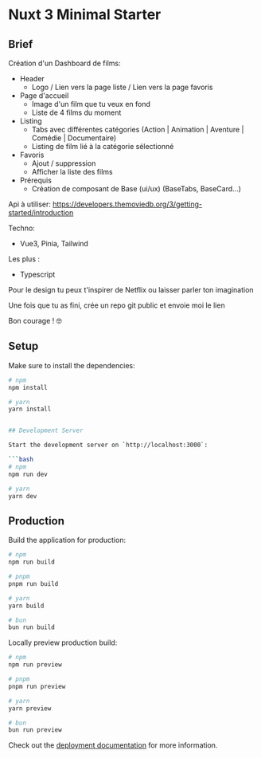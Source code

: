# Nuxt 3 Minimal Starter

## Brief

Création d'un Dashboard de films:

- Header
  - Logo / Lien vers la page liste / Lien vers la page favoris
- Page d'accueil
  - Image d'un film que tu veux en fond
  - Liste de 4 films du moment
- Listing
  - Tabs avec différentes catégories (Action | Animation | Aventure | Comédie | Documentaire)
  - Listing de film lié à la catégorie sélectionné
- Favoris
  - Ajout / suppression
  - Afficher la liste des films
- Prérequis
  - Création de composant de Base (ui/ux) (BaseTabs, BaseCard...)

Api à utiliser: https://developers.themoviedb.org/3/getting-started/introduction

Techno:

- Vue3, Pinia, Tailwind

Les plus :

- Typescript

Pour le design tu peux t'inspirer de Netflix ou laisser parler ton imagination

Une fois que tu as fini, crée un repo git public et envoie moi le lien

Bon courage ! 🤓


## Setup

Make sure to install the dependencies:

```bash
# npm
npm install

# yarn
yarn install


## Development Server

Start the development server on `http://localhost:3000`:

```bash
# npm
npm run dev

# yarn
yarn dev

```

## Production

Build the application for production:

```bash
# npm
npm run build

# pnpm
pnpm run build

# yarn
yarn build

# bun
bun run build
```

Locally preview production build:

```bash
# npm
npm run preview

# pnpm
pnpm run preview

# yarn
yarn preview

# bun
bun run preview
```

Check out the [deployment documentation](https://nuxt.com/docs/getting-started/deployment) for more information.
